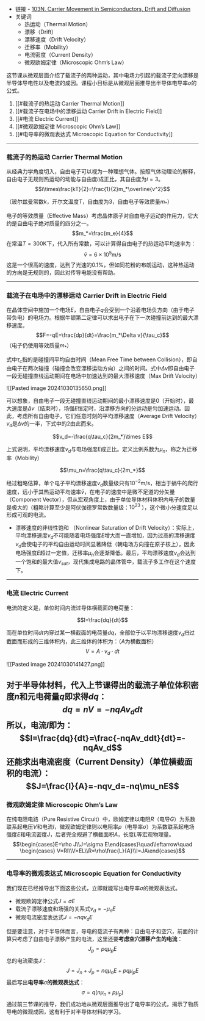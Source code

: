 + 链接 - [103N. Carrier Movement in Semiconductors, Drift and Diffusion](https://www.youtube.com/watch?v=bcohloKhWB0&list=PLc7Gz02Znph-c2-ssFpRrzYwbzplXfXUT&index=4)
+ 关键词
	+ 热运动（Thermal Motion）
	+ 漂移（Drift）
	+ 漂移速度（Drift Velocity）
	+ 迁移率（Mobility）
	+ 电流密度（Current Density）
	+ 微观欧姆定律（Microscopic Ohm’s Law）

这节课从微观层面介绍了载流子的两种运动，其中电场力引起的载流子定向漂移是半导体导电性以及电流的成因。课程小目标是从微观层面推导出半导体电导率$\sigma$的公式。

1. [[#载流子的热运动 Carrier Thermal Motion]]
2. [[#载流子在电场中的漂移运动 Carrier Drift in Electric Field]]
3. [[#电流 Electric Current]]
4. [[#微观欧姆定律 Microscopic Ohm’s Law]]
5. [[#电导率的微观表达式 Microscopic Equation for Conductivity]]

---
### 载流子的热运动 Carrier Thermal Motion

从经典力学角度切入，自由电子可以视为一种理想气体。按照气体动理论的解释，自由电子无规则热运动的动能与自由度$i$成正比，其自由度为$i=3$。
$$i\times\frac{kT}{2}=\frac{1}{2}m_*\overline{v^2}$$

（玻尔兹曼常数$k$，开尔文温度$T$，自由度为3，自由电子等效质量$m_*$）

电子的等效质量（Effective Mass）考虑晶体原子对自由电子运动的作用力，它大约是自由电子绝对质量的四分之一。
$$m_*=\frac{m_e}{4}$$
在常温$T=300\mathrm{K}$下，代入所有常数，可以计算得自由电子的热运动平均速率为：
$$\bar{v}=6\times10^5 \mathrm{m/s}$$
这是一个很高的速度，达到了光速的$0.1\%$，但如同花粉的布朗运动，这种热运动的方向是无规则的，因此对传导电能没有帮助。

---
### 载流子在电场中的漂移运动 Carrier Drift in Electric Field

在晶体空间中施加一个电场$E$，自由电子$q$会受到一个沿着电场负方向（由于电子带负电）的电场力。根据牛顿第二定律可以求出电子在下一次碰撞前达到的最大漂移速度。
$$F=-qE=\frac{dp}{dt}=\frac{m_*\Delta v}{\tau_c}$$
（电子仍使用等效质量$m_*$）

式中$\tau_c$指的是碰撞间平均自由时间（Mean Free Time between Collision），即自由电子在两次碰撞（碰撞会改变漂移运动方向）之间的时间。式中$\Delta v$即自由电子一段无碰撞直线运动期间在电场中加速达到的最大漂移速度（Max Drift Velocity）

![[Pasted image 20241030135650.png]]

可以想象，自由电子一段无碰撞直线运动期间的最小漂移速度是0（开始时），最大速度是$\Delta v$（结束时），场强$E$恒定时，沿漂移方向的分运动是匀加速运动。因此，考虑所有自由电子，它们任意时刻的平均漂移速度（Average Drift Velocity）$v_d$是$\Delta v$的一半，下式中的2由此而来。

$$v_d=-\frac{q\tau_c}{2m_*}\times E$$

上式说明，平均漂移速度$v_d$与电场强度$E$成正比。定义比例系数为$\mu_n$，称之为迁移率（Mobility）

$$\mu_n=\frac{q\tau_c}{2m_*}$$

经过粗略估算，单个电子平均漂移速度$v_d$数量级只有$10^{-2} \mathrm{m/s}$，相当于蜗牛的爬行速度，远小于其热运动平均速率$\bar{v}$，在电子的速度中是微不足道的分矢量（Component Vector），但从宏观角度上，由于单位导体材料体积内电子的数量是极大的（粗略计算至少是阿伏伽德罗常数数量级：$10^{23}$ ），这个微小分速度足以形成可观的电流。

+ 漂移速度的非线性饱和 （Nonlinear Saturation of Drift Velocity）：实际上，平均漂移速度$v_d$不可能随着电场强度$E$增大而一直增加，因为过高的漂移速度$v_d$会使电子的平均自由运动时间显著降低（朝电场方向撞在原子核上），因此电场强度$E$超过一定值，迁移率$\mu_n$会逐渐降低。最后，平均漂移速度$v_d$会达到一个饱和的最大值$v_{sat}$，现代集成电路的晶体管中，载流子多工作在这个速度下。

---
### 电流 Electric Current

电流的定义是，单位时间内流过导体横截面的电荷量：

$$I=\frac{dq}{dt}$$

而在单位时间$dt$内穿过某一横截面的电荷量$dq$，全部位于以平均漂移速度$v_d$扫过截面而形成的三维体积内，此三维体的体积为：（$A$为横截面积）
$$V=A\cdot v_d \cdot dt$$

![[Pasted image 20241030141427.png]]

对于半导体材料，代入上节课得出的载流子单位体积密度$n$和元电荷量$q$即求得$dq$：
$$dq=nV=-nqAv_d dt$$
所以，电流$I$即为：
$$I=\frac{dq}{dt}=\frac{-nqAv_ddt}{dt}=-nqAv_d$$
还能求出电流密度（Current Density）（单位横截面积的电流）：
$$J=\frac{I}{A}=-nqv_d=-nq\mu_nE$$
---
### 微观欧姆定律 Microscopic Ohm’s Law

在纯电阻电路（Pure Resistive Circuit）中，欧姆定律以电阻$R$（电导$G$）为系数联系起电压$V$和电流$I$，微观欧姆定律则以电阻率$\rho$（电导率$\sigma$）为系数联系起电场强度$E$和电流密度$J$，后者完全规避了横截面积$A$，长度$L$等宏观物理量。
$$\begin{cases}E=\rho J\\J=\sigma E\end{cases}\quad\leftarrow\quad \begin{cases} V=RI\\V=EL\\R=\rho\frac{L}{A}\\I=JA\end{cases}$$

---
### 电导率的微观表达式 Microscopic Equation for Conductivity

我们现在已经推导出下面这些公式，立即就能写出电导率$\sigma$的微观表达式。

+ 微观欧姆定律公式$J=\sigma E$
+ 载流子漂移速度和场强的关系式$v_d=-\mu_nE$
+ 微观电流密度表达式$J=-nqv_dE$

但是要注意，对于半导体而言，导电的载流子有两种：自由电子和空穴，前面的计算只考虑了自由电子漂移产生的电流，这里还要**考虑空穴漂移产生的电流**：
$$J_p=pq\mu_pE$$
总的电流密度$J$：
$$J=J_n+J_p=nq\mu_nE+pq\mu_pE$$
最后写出**电导率**$\sigma$**的微观表达式**：
$$\sigma=q(n\mu_n+p\mu_p)$$
通过前三节课的推导，我们成功地从微观层面推导出了电导率的公式，揭示了物质导电的微观成因，这有利于对半导体材料的学习。